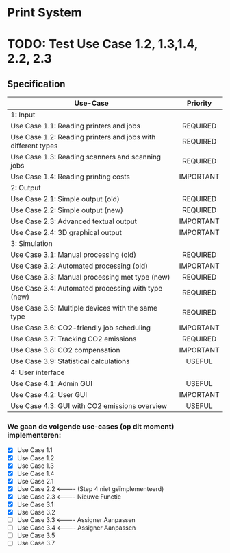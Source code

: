 # Print System
# TODO: Test Use Case 1.2, 1.3,1.4, 2.2, 2.3
        

## Specification 

| Use-Case                                                     | Priority  |
|--------------------------------------------------------------|:---------:|
| 1: Input                                                     |           |
| Use Case 1.1: Reading printers and jobs                      | REQUIRED  |
| Use Case 1.2: Reading printers and jobs with different types | REQUIRED  |
| Use Case 1.3: Reading scanners and scanning jobs             | REQUIRED  |
| Use Case 1.4: Reading printing costs                         | IMPORTANT |
| 2: Output                                                    |           |
| Use Case 2.1: Simple output (old)                            | REQUIRED  |
| Use Case 2.2: Simple output (new)                            | REQUIRED  |
| Use Case 2.3: Advanced textual output                        | IMPORTANT |
| Use Case 2.4: 3D graphical output                            | IMPORTANT |
| 3: Simulation                                                |           |
| Use Case 3.1: Manual processing (old)                        | REQUIRED  |
| Use Case 3.2: Automated processing (old)                     | IMPORTANT |
| Use Case 3.3: Manual processing met type (new)               | REQUIRED  |
| Use Case 3.4: Automated processing with type (new)           | REQUIRED  |
| Use Case 3.5: Multiple devices with the same type            | REQUIRED  |
| Use Case 3.6: CO2-friendly job scheduling                    | IMPORTANT |
| Use Case 3.7: Tracking CO2 emissions                         | REQUIRED  |
| Use Case 3.8: CO2 compensation                               | IMPORTANT |
| Use Case 3.9: Statistical calculations                       |  USEFUL   |
| 4: User interface                                            |           |
| Use Case 4.1: Admin GUI                                      |  USEFUL   |
| Use Case 4.2: User GUI                                       | IMPORTANT |
| Use Case 4.3: GUI with CO2 emissions overview                |  USEFUL   |


### We gaan de volgende use-cases (op dit moment) implementeren:
- [x] Use Case 1.1
- [x] Use Case 1.2
- [x] Use Case 1.3
- [x] Use Case 1.4
- [x] Use Case 2.1
- [x] Use Case 2.2 <---- (Step 4 niet geïmplementeerd)
- [x] Use Case 2.3 <---- Nieuwe Functie
- [x] Use Case 3.1
- [x] Use Case 3.2
- [ ] Use Case 3.3 <---- Assigner Aanpassen
- [ ] Use Case 3.4 <---- Assigner Aanpassen
- [ ] Use Case 3.5
- [ ] Use Case 3.7

